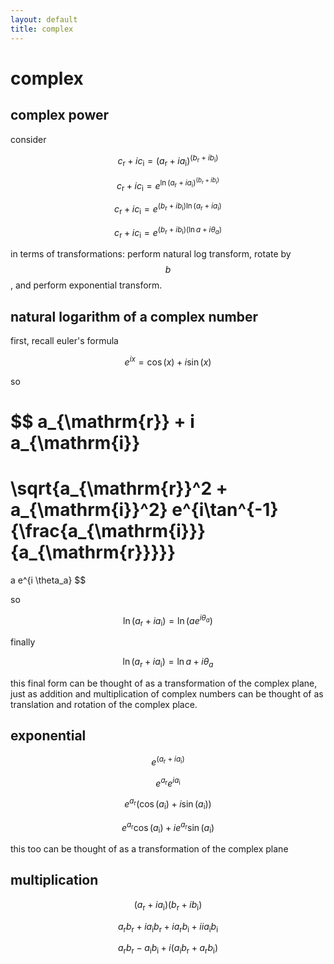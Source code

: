 ```yaml
---
layout: default
title: complex
---
```


# complex

## complex power

consider

$$
c_{\mathrm{r}} + i c_{\mathrm{i}} = (a_{\mathrm{r}} + i a_{\mathrm{i}})^{(b_{\mathrm{r}} + i b_{\mathrm{i}})}
$$

$$
c_{\mathrm{r}} + i c_{\mathrm{i}} = e^{\ln{(a_{\mathrm{r}} + i a_{\mathrm{i}})^{(b_{\mathrm{r}} + i b_{\mathrm{i}})}}}
$$

$$
c_{\mathrm{r}} + i c_{\mathrm{i}} = e^{(b_{\mathrm{r}} + i b_{\mathrm{i}}) \ln(a_{\mathrm{r}} + i a_{\mathrm{i}})}
$$

$$
c_{\mathrm{r}} + i c_{\mathrm{i}} = e^{(b_{\mathrm{r}} + i b_{\mathrm{i}}) (\ln a + i \theta_a)}
$$

in terms of transformations: perform natural log transform, rotate by $$b$$, and perform exponential transform.

## natural logarithm of a complex number

first, recall euler's formula

$$
e^{ix} = \cos(x) + i \sin(x)
$$

so

$$
a_{\mathrm{r}} + i a_{\mathrm{i}} 
= 
\sqrt{a_{\mathrm{r}}^2 + a_{\mathrm{i}}^2} e^{i\tan^{-1}{\frac{a_{\mathrm{i}}}{a_{\mathrm{r}}}}} 
= 
a e^{i \theta_a}
$$

so

$$
\ln(a_{\mathrm{r}} + i a_{\mathrm{i}}) = \ln(a e^{i \theta_a})
$$

finally

$$
\ln(a_{\mathrm{r}} + i a_{\mathrm{i}}) = \ln a + i \theta_a
$$

this final form can be thought of as a transformation of the complex plane, just 
as addition and multiplication of complex numbers can be thought of as translation and rotation of
the complex place.

## exponential

$$
e^{(a_{\mathrm{r}} + i a_{\mathrm{i}})}
$$

$$
e^{a_{\mathrm{r}}} e^{i a_{\mathrm{i}}}
$$

$$
e^{a_{\mathrm{r}}} (\cos(a_{\mathrm{i}}) + i \sin(a_{\mathrm{i}}))
$$

$$
e^{a_{\mathrm{r}}} \cos(a_{\mathrm{i}}) + i e^{a_{\mathrm{r}}} \sin(a_{\mathrm{i}})
$$

this too can be thought of as a transformation of the complex plane

## multiplication

$$
(a_{\mathrm{r}} + i a_{\mathrm{i}})(b_{\mathrm{r}} + i b_{\mathrm{i}})
$$

$$
a_{\mathrm{r}} b_{\mathrm{r}} + i a_{\mathrm{i}} b_{\mathrm{r}} + i a_{\mathrm{r}} b_{\mathrm{i}} + i i a_{\mathrm{i}} b_{\mathrm{i}}
$$

$$
a_{\mathrm{r}} b_{\mathrm{r}} - a_{\mathrm{i}} b_{\mathrm{i}} + i (a_{\mathrm{i}} b_{\mathrm{r}} + a_{\mathrm{r}} b_{\mathrm{i}})
$$













